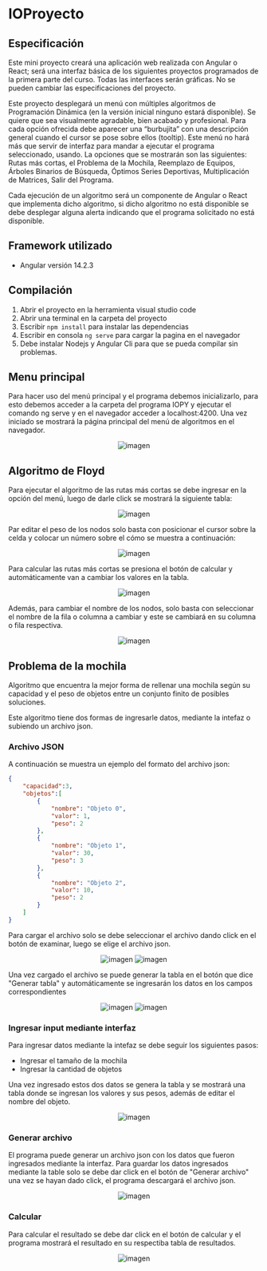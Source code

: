 # IOProyecto

## Especificación

Este mini proyecto creará una aplicación web realizada con Angular o React; será una interfaz básica de los siguientes proyectos programados de la primera parte del curso. Todas las interfaces serán gráficas. No se pueden cambiar las especificaciones del proyecto.

Este proyecto desplegará un menú con múltiples algoritmos de Programación Dinámica (en la versión inicial ninguno estará disponible). Se quiere que sea visualmente agradable, bien acabado y profesional. Para cada opción ofrecida debe aparecer una “burbujita” con una descripción general cuando el cursor se pose sobre ellos (tooltip). Este menú no hará más que servir de interfaz para mandar a ejecutar el programa seleccionado, usando. La opciones que se mostrarán son las siguientes: Rutas más cortas, el Problema de la Mochila, Reemplazo de Equipos, Árboles Binarios de Búsqueda, Óptimos Series Deportivas, Multiplicación de Matrices, Salir del Programa.

Cada ejecución de un algoritmo será un componente de Angular o React que implementa dicho algoritmo, si dicho algoritmo no está disponible se debe desplegar alguna alerta indicando que el programa solicitado no está disponible.

## Framework utilizado

- Angular versión 14.2.3

## Compilación 

1. Abrir el proyecto en la herramienta visual studio code
2. Abrir una terminal en la carpeta del proyecto
3. Escribir `npm install` para instalar las dependencias
4. Escribir en consola `ng serve` para cargar la pagina en el navegador
5. Debe instalar Nodejs y Angular Cli para que se pueda compilar sin problemas.

## Menu principal

Para hacer uso del menú principal y el programa debemos inicializarlo, para esto debemos acceder a la carpeta del programa IOPY y ejecutar el comando ng serve y en el navegador acceder a localhost:4200.
Una vez iniciado se mostrará la página principal del menú de algoritmos en el navegador.

<div align="center">

![imagen](https://user-images.githubusercontent.com/34630050/197315305-a9e73afe-e505-4ac7-9c3f-ef9f993d9a36.png)

</div>

## Algoritmo de Floyd

Para ejecutar el algoritmo de las rutas más cortas se debe ingresar en la opción del menú, luego de darle click se mostrará la siguiente tabla:

<div align="center">

![imagen](https://user-images.githubusercontent.com/34630050/197315387-f728990e-e997-4c13-ae3d-42caa86ed008.png)

</div>

Par editar el peso de los nodos solo basta con posicionar el cursor sobre la celda y colocar un número sobre el cómo se muestra a continuación:

<div align="center">

![imagen](https://user-images.githubusercontent.com/34630050/197315438-dbd23ca6-7cda-45f0-86e0-0489dca9fba2.png)

</div>

Para calcular las rutas más cortas se presiona el botón de calcular y automáticamente van a cambiar los valores en la tabla.

<div align="center">

![imagen](https://user-images.githubusercontent.com/34630050/197315521-39f21d72-bc2f-45f5-8c6c-a4efa8b6089e.png)

</div>

Además, para cambiar el nombre de los nodos, solo basta con seleccionar el nombre de la fila o columna a cambiar y este se cambiará en su columna o fila respectiva.

<div align="center">

![imagen](https://user-images.githubusercontent.com/34630050/197315545-a096e1f0-a188-4f4b-bad1-21bc1fbb9737.png)

</div>

## Problema de la mochila 

Algoritmo que encuentra la mejor forma de rellenar una mochila según su capacidad y el peso de objetos entre un conjunto finito de posibles soluciones.

Este algoritmo tiene dos formas de ingresarle datos, mediante la intefaz o subiendo un archivo json.

### Archivo JSON
A continuación se muestra un ejemplo del formato del archivo json:

```json
{
	"capacidad":3,
	"objetos":[
		{
			"nombre": "Objeto 0",
			"valor": 1,
			"peso": 2
		},
		{
			"nombre": "Objeto 1",
			"valor": 30,
			"peso": 3
		},
		{
			"nombre": "Objeto 2",
			"valor": 10,
			"peso": 2
		}		
	]
}
```

Para cargar el archivo solo se debe seleccionar el archivo dando click en el botón de examinar, luego se elige el archivo json.

<div align="center">

![imagen](https://user-images.githubusercontent.com/34630050/197315990-de367bcd-d788-48fa-88ce-7059c38ac824.png)
![imagen](https://user-images.githubusercontent.com/34630050/197316007-87dbdebe-2b4f-4b58-8bfc-0e27f9efabaf.png)

</div>

Una vez cargado el archivo se puede generar la tabla en el botón que dice "Generar tabla" y automáticamente se ingresarán los datos en los campos correspondientes

<div align="center">

![imagen](https://user-images.githubusercontent.com/34630050/197316044-7a0b9fe6-8b4a-413d-a8a6-e1c32159890f.png)
![imagen](https://user-images.githubusercontent.com/34630050/197316057-fbb948c8-46b1-43ed-9dff-2efbfe6c3418.png)

</div>

### Ingresar input mediante interfaz

Para ingresar datos mediante la intefaz se debe seguir los siguientes pasos:

- Ingresar el tamaño de la mochila
- Ingresar la cantidad de objetos

Una vez ingresado estos dos datos se genera la tabla y se mostrará una tabla donde se ingresan los valores y sus pesos, además de editar el nombre del objeto.


<div align="center">

![imagen](https://user-images.githubusercontent.com/34630050/197316310-34f7d845-69d1-47e1-8e38-974c56ca74e1.png)

</div>

### Generar archivo

El programa puede generar un archivo json con los datos que fueron ingresados mediante la interfaz. 
Para guardar los datos ingresados mediante la table solo se debe dar click en el botón de "Generar archivo" una vez se hayan dado click, el programa descargará el archivo json.

<div align="center">

![imagen](https://user-images.githubusercontent.com/34630050/197316404-410cf2f3-65ec-43ad-8914-5e49e2646db0.png)

</div>

### Calcular 
Para calcular el resultado se debe dar click en el botón de calcular y el programa mostrará el resultado en su respectiba tabla de resultados.

<div align="center">

![imagen](https://user-images.githubusercontent.com/34630050/197316466-0b9cb197-8cc2-4583-9c1a-3d49222b08d7.png)

</div>
